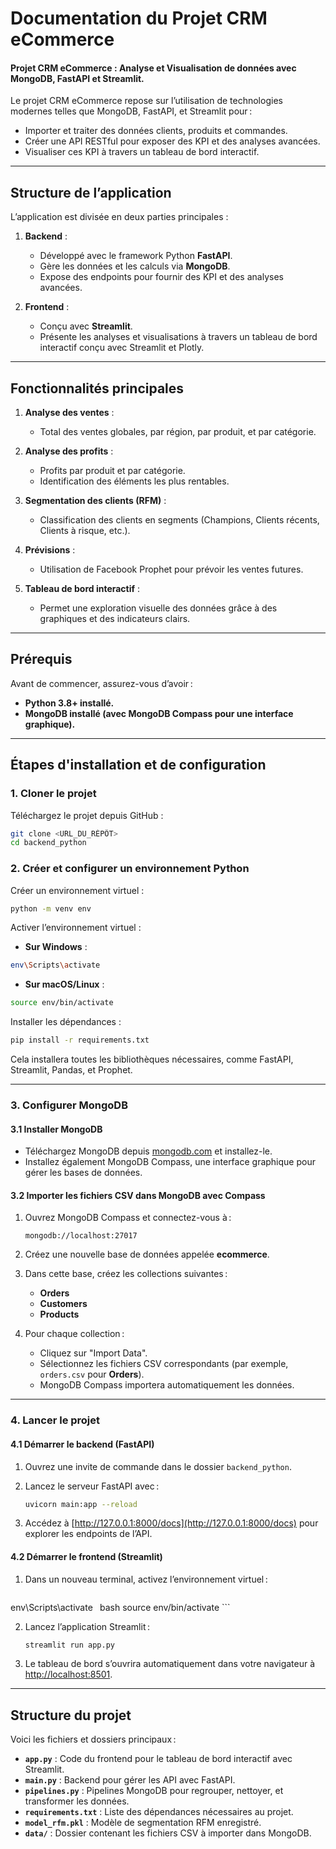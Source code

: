 # Documentation du Projet CRM eCommerce

#### Projet CRM eCommerce : Analyse et Visualisation de données avec MongoDB, FastAPI et Streamlit.

Le projet CRM eCommerce repose sur l’utilisation de technologies modernes telles que MongoDB, FastAPI, et Streamlit pour :

- Importer et traiter des données clients, produits et commandes.
- Créer une API RESTful pour exposer des KPI et des analyses avancées.
- Visualiser ces KPI à travers un tableau de bord interactif.

---

## Structure de l’application

L’application est divisée en deux parties principales :

1. **Backend** :
   - Développé avec le framework Python **FastAPI**.
   - Gère les données et les calculs via **MongoDB**.
   - Expose des endpoints pour fournir des KPI et des analyses avancées.

2. **Frontend** :
   - Conçu avec **Streamlit**.
   - Présente les analyses et visualisations à travers un tableau de bord interactif conçu avec Streamlit et Plotly.

---

## Fonctionnalités principales

1. **Analyse des ventes** :
   - Total des ventes globales, par région, par produit, et par catégorie.

2. **Analyse des profits** :
   - Profits par produit et par catégorie.
   - Identification des éléments les plus rentables.

3. **Segmentation des clients (RFM)** :
   - Classification des clients en segments (Champions, Clients récents, Clients à risque, etc.).

4. **Prévisions** :
   - Utilisation de Facebook Prophet pour prévoir les ventes futures.

5. **Tableau de bord interactif** :
   - Permet une exploration visuelle des données grâce à des graphiques et des indicateurs clairs.

---

## Prérequis

Avant de commencer, assurez-vous d’avoir :

- **Python 3.8+ installé.**
- **MongoDB installé (avec MongoDB Compass pour une interface graphique).**

---

## Étapes d'installation et de configuration

### 1. **Cloner le projet**

Téléchargez le projet depuis GitHub :

```bash
git clone <URL_DU_RÉPÔT>
cd backend_python
```

### 2. **Créer et configurer un environnement Python**

Créer un environnement virtuel :

```bash
python -m venv env
```

Activer l’environnement virtuel :

- **Sur Windows** :

```bash
env\Scripts\activate
```

- **Sur macOS/Linux** :

```bash
source env/bin/activate
```

Installer les dépendances :

```bash
pip install -r requirements.txt
```

Cela installera toutes les bibliothèques nécessaires, comme FastAPI, Streamlit, Pandas, et Prophet.

---

### 3. **Configurer MongoDB**

#### 3.1 Installer MongoDB

- Téléchargez MongoDB depuis [mongodb.com](https://www.mongodb.com/) et installez-le.
- Installez également MongoDB Compass, une interface graphique pour gérer les bases de données.

#### 3.2 Importer les fichiers CSV dans MongoDB avec Compass

1. Ouvrez MongoDB Compass et connectez-vous à :

   ```plaintext
   mongodb://localhost:27017
   ```

2. Créez une nouvelle base de données appelée **ecommerce**.
3. Dans cette base, créez les collections suivantes :

   - **Orders**
   - **Customers**
   - **Products**

4. Pour chaque collection :

   - Cliquez sur "Import Data".
   - Sélectionnez les fichiers CSV correspondants (par exemple, `orders.csv` pour **Orders**).
   - MongoDB Compass importera automatiquement les données.

---

### 4. **Lancer le projet**

#### 4.1 Démarrer le backend (FastAPI)

1. Ouvrez une invite de commande dans le dossier `backend_python`.
2. Lancez le serveur FastAPI avec :

   ```bash
   uvicorn main:app --reload
   ```

3. Accédez à [http://127.0.0.1:8000/docs](http://127.0.0.1:8000/docs) pour explorer les endpoints de l’API.

#### 4.2 Démarrer le frontend (Streamlit)

1. Dans un nouveau terminal, activez l’environnement virtuel :
   
     ```bash
env\Scripts\activate
     ```
     ```bash
source env/bin/activate
     ```

2. Lancez l’application Streamlit :

   ```bash
   streamlit run app.py
   ```

3. Le tableau de bord s’ouvrira automatiquement dans votre navigateur à [http://localhost:8501](http://localhost:8501).

---

## Structure du projet

Voici les fichiers et dossiers principaux :

- **`app.py`** : Code du frontend pour le tableau de bord interactif avec Streamlit.
- **`main.py`** : Backend pour gérer les API avec FastAPI.
- **`pipelines.py`** : Pipelines MongoDB pour regrouper, nettoyer, et transformer les données.
- **`requirements.txt`** : Liste des dépendances nécessaires au projet.
- **`model_rfm.pkl`** : Modèle de segmentation RFM enregistré.
- **`data/`** : Dossier contenant les fichiers CSV à importer dans MongoDB.

